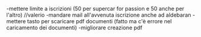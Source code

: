 
-mettere limite a iscrizioni (50 per supercar for passion e 50 anche per l'altro) //valerio
-mandare mail all'avvenuta iscrizione anche ad aldebaran
-mettere tasto per scaricare pdf documenti (fatto ma c'è errore nel caricamento dei documenti)
-migliorare creazione pdf